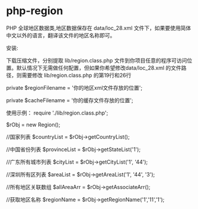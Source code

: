 php-region
==========

PHP 全球地区数据类,地区数据保存在 data/loc_28.xml 文件下，如果要使用简体中文以外的语言，翻译该文件的地区名称即可。

安装:

下载压缩文件，分别提取 lib/region.class.php 文件到你项目任意的程序可访问位置。默认情况下无需做任何配置，但如果你希望修改data/loc_28.xml 的文件路径，则需要修改 lib/region.class.php 的第19行和26行


private $regionFilename = '你的地区xml文件存放的位置';
	

private $cacheFilename = '你的缓存文件存放的位置';
	

	
使用示例：
require './lib/region.class.php';

$rObj = new Region();

//国家列表
$countryList = $rObj->getCountryList();

//中国省份列表
$provinceList = $rObj->getStateList('1');

//广东所有城市列表
$cityList = $rObj->getCityList('1', '44');

//深圳所有区列表
$areaList = $rObj->getAreaList('1', '44', '3');

//所有地区关联数组
$allAreaArr = $rObj->getAssociateArr();

//获取地区名称
$regionName = $rObj->getRegionName('1','11','1');
